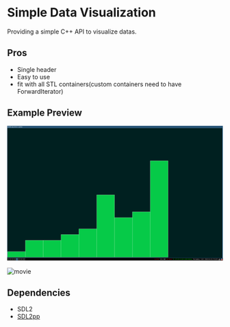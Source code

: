 # Simple Data Visualization

Providing a simple C++ API to visualize datas.

## Pros

- Single header
- Easy to use
- fit with all STL containers(custom containers need to have ForwardIterator)


## Example Preview

![ex1](examples/ex1.png "Print a vector")

![movie](examples/movies.gif "Insertation sort")

## Dependencies

- SDL2
- [SDL2pp](https://github.com/libSDL2pp/libSDL2pp)
